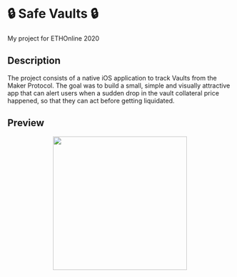 # 🔒 Safe Vaults 🔒

My project for ETHOnline 2020

## Description
The project consists of a native iOS application to track Vaults from the Maker Protocol. The goal was to build a small, simple and visually attractive app that can alert users when a sudden drop in the vault collateral price happened, so that they can act before getting liquidated.



## Preview

<div align="center">
  <img src="https://res.cloudinary.com/vonpix-srl/image/upload/v1603425167/SafeVault_wnlv35.gif" width="300">
</div>
